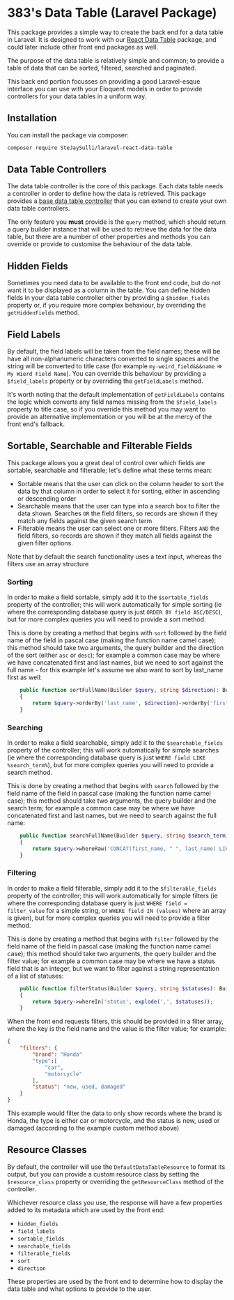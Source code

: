 # 383's Data Table (Laravel Package)

This package provides a simple way to create the back end for a data table in Laravel. It is designed to work with our [React Data Table](https://github.com/383Project/data-table-react) package, and could later include other front end packages as well.

The purpose of the data table is relatively simple and common; to provide a table of data that can be sorted, filtered, searched and paginated.

This back end portion focusses on providing a good Laravel-esque interface you can use with your Eloquent models in order to provide controllers for your data tables in a uniform way.

## Installation

You can install the package via composer:

```bash
composer require SteJaySulli/laravel-react-data-table
```

## Data Table Controllers

The data table controller is the core of this package. Each data table needs a controller in order to define how the data is retrieved. This package provides a [base data table controller](./src/Http/Controllers/DataTableController.php) that you can extend to create your own data table controllers.

The only feature you **must** provide is the `query` method, which should return a query builder instance that will be used to retrieve the data for the data table, but there are a number of other properties and methods you can override or provide to customise the behaviour of the data table.

## Hidden Fields

Sometimes you need data to be available to the front end code, but do not want it to be displayed as a column in the table. You can define hidden fields in your data table controller either by providing a `$hidden_fields` property or, if you require more complex behaviour, by overriding the `getHiddenFields` method.

## Field Labels

By default, the field labels will be taken from the field names; these will be have all non-alphanumeric characters converted to single spaces and the string will be converted to title case (for example `my-weird_field&&&name` => `My Wierd Field Name`). You can override this behaviour by providing a `$field_labels` property or by overriding the `getFieldLabels` method.

It's worth noting that the default implementation of `getFieldLabels` contains the logic which converts any field names missing from the `$field_labels` property to title case, so if you override this method you may want to provide an alternative implementation or you will be at the mercy of the front end's fallback.

## Sortable, Searchable and Filterable Fields

This package allows you a great deal of control over which fields are sortable, searchable and filterable; let's define what these terms mean:

-   Sortable means that the user can click on the column header to sort the data by that column in order to select it for sorting, either in ascending or descending order
-   Searchable means that the user can type into a search box to filter the data shown. Searches `OR` the field filters, so records are shown if they match any fields against the given search term
-   Filterable means the user can select one or more filters. Filters `AND` the field filters, so records are shown if they match all fields against the given filter options.

Note that by default the search functionality uses a text input, whereas the filters use an array structure

### Sorting

In order to make a field sortable, simply add it to the `$sortable_fields` property of the controller; this will work automatically for simple sorting (ie where the corresponding database query is just `ORDER BY field ASC/DESC`), but for more complex queries you will need to provide a sort method.

This is done by creating a method that begins with `sort` followed by the field name of the field in pascal case (making the function name camel case); this method should take two arguments, the query builder and the direction of the sort (either `asc` or `desc`); for example a common case may be where we have concatenated first and last names, but we need to sort against the full name - for this example let's assume we also want to sort by last_name first as well:

```php
    public function sortFullName(Builder $query, string $direction): Builder
    {
        return $query->orderBy('last_name', $direction)->orderBy('first_name', $direction);
    }
```

### Searching

In order to make a field searchable, simply add it to the `$searchable_fields` property of the controller; this will work automatically for simple searches (ie where the corresponding database query is just `WHERE field LIKE %search_term%`), but for more complex queries you will need to provide a search method.

This is done by creating a method that begins with `search` followed by the field name of the field in pascal case (making the function name camel case); this method should take two arguments, the query builder and the search term; for example a common case may be where we have concatenated first and last names, but we need to search against the full name:

```php
    public function searchFullName(Builder $query, string $search_term): Builder
    {
        return $query->whereRaw('CONCAT(first_name, " ", last_name) LIKE ?', ["%$search_term%"]);
    }
```

### Filtering

In order to make a field filterable, simply add it to the `$filterable_fields` property of the controller; this will work automatically for simple filters (ie where the corresponding database query is just `WHERE field = filter_value` for a simple string, or `WHERE field IN (values)` where an array is given), but for more complex queries you will need to provide a filter method.

This is done by creating a method that begins with `filter` followed by the field name of the field in pascal case (making the function name camel case); this method should take two arguments, the query builder and the filter value; for example a common case may be where we have a status field that is an integer, but we want to filter against a string representation of a list of statuses:

```php
    public function filterStatus(Builder $query, string $statuses): Builder
    {
        return $query->whereIn('status', explode(',', $statuses));
    }
```

When the front end requests filters, this should be provided in a filter array, where the key is the field name and the value is the filter value; for example:

```json
{
    "filters": {
        "brand": "Honda"
        "type":[
            "car",
            "motorcycle"
        ],
        "status": "new, used, damaged"
    }
}
```

This example would filter the data to only show records where the brand is Honda, the type is either car or motorcycle, and the status is new, used or damaged (according to the example custom method above)

## Resource Classes

By default, the controller will use the `DefaultDataTableResource` to format its output, but you can provide a custom resource class by setting the `$resource_class` property or overriding the `getResourceClass` method of the controller.

Whichever resource class you use, the response will have a few properties added to its metadata which are used by the front end:

-   `hidden_fields`
-   `field_labels`
-   `sortable_fields`
-   `searchable_fields`
-   `filterable_fields`
-   `sort`
-   `direction`

These properties are used by the front end to determine how to display the data table and what options to provide to the user.
